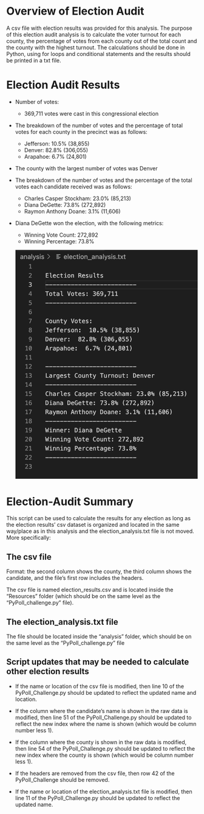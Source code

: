 # Overview of Election Audit

A csv file with election results was provided for this analysis. The purpose of this election audit analysis is to calculate the voter turnout for each county, the percentage of votes from each county out of the total count and the county with the highest turnout. The calculations should be done in Python, using for loops and conditional statements and the results should be printed in a txt file.

# Election Audit Results

- Number of votes:
  - 369,711 votes were cast in this congressional election
- The breakdown of the number of votes and the percentage of total votes for each county in the precinct was as follows:
  - Jefferson: 10.5% (38,855)
  - Denver: 82.8% (306,055)
  - Arapahoe: 6.7% (24,801)
- The county with the largest number of votes was Denver
- The breakdown of the number of votes and the percentage of the total votes each candidate received was as follows:
  - Charles Casper Stockham: 23.0% (85,213)
  - Diana DeGette: 73.8% (272,892)
  - Raymon Anthony Doane: 3.1% (11,606)
- Diana DeGette won the election, with the following metrics:

  - Winning Vote Count: 272,892
  - Winning Percentage: 73.8%

  ![picture alt](images/election_results.png "Election Results")

# Election-Audit Summary

This script can be used to calculate the results for any election as long as the election results’ csv dataset is organized and located in the same way/place as in this analysis and the election_analysis.txt file is not moved. More specifically:

## The csv file

Format: the second column shows the county, the third column shows the candidate, and the file’s first row includes the headers.

The csv file is named election_results.csv and is located inside the “Resources” folder (which should be on the same level as the “PyPoll_challenge.py” file).

## The election_analysis.txt file

The file should be located inside the “analysis” folder, which should be on the same level as the “PyPoll_challenge.py” file

## Script updates that may be needed to calculate other election results

- If the name or location of the csv file is modified, then line 10 of the PyPoll_Challenge.py should be updated to reflect the updated name and location.

- If the column where the candidate’s name is shown in the raw data is modified, then line 51 of the PyPoll_Challenge.py should be updated to reflect the new index where the name is shown (which would be column number less 1).

- If the column where the county is shown in the raw data is modified, then line 54 of the PyPoll_Challenge.py should be updated to reflect the new index where the county is shown (which would be column number less 1).

- If the headers are removed from the csv file, then row 42 of the PyPoll_Challenge should be removed.

- If the name or location of the election_analysis.txt file is modified, then line 11 of the PyPoll_Challenge.py should be updated to reflect the updated name.
